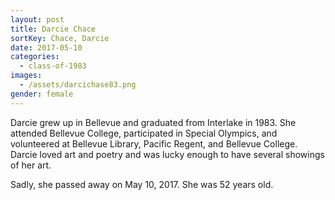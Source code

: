 ```yaml
---
layout: post
title: Darcie Chace
sortKey: Chace, Darcie
date: 2017-05-10
categories:
  - class-of-1983
images:
  - /assets/darcichase83.png
gender: female
---
```


Darcie grew up in Bellevue and graduated from Interlake in 1983. She attended Bellevue College, participated in Special Olympics, and volunteered at Bellevue Library, Pacific Regent, and Bellevue College. Darcie loved art and poetry and was lucky enough to have several showings of her art.

Sadly, she passed away on May 10, 2017. She was 52 years old.
